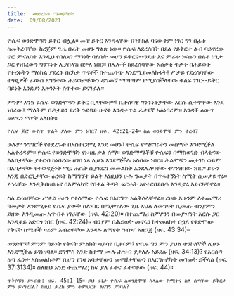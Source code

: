 ```yaml
---
title:  መድረኩን ማመቻቸት
date:  09/08/2021
---
```


ዮሴፍ ወንድሞቹን ይቅር ብሏል። መቼ ይቅር እንዳላቸው በትክክል ባናውቅም ነገር ግን በፊቱ ከመቅረባቸው ከረጅም ጊዜ በፊት መሆኑ ግልጽ ነው። ዮሴፍ ለደረሰበት በደል የይቅርታ ልብ ባይኖረው ኖሮ ምናልባት እንዲህ የበለጸገ ማንነት ባለቤት መሆን ይቅርና--ንዴቱ እና ምሬቱ ነፍሱን በልቶ ከጌታ ጋር የነበረውን ግንኙነት ሊያበላሽ በቻለ ነበር። በሌሎች ከደረሰባቸው አሰቃቂ ጥቃት በሕይወት የተረፉትን ማዕከል ያደረጉ በርካታ ጥናቶች በተጨባጭ እንደሚያመለክቱት፤ ሥቃይ የደረሰባቸው ተጎጂዎች ፈውስ አግኝተው ሕይወታቸውን ዳግመኛ ማጣጣም የሚያስችላቸው ቁልፍ ነገር--ይቅር ባይነት እንደሆነ አጽንኦት ሰጥተው ይናገራሉ።

ምንም እንኳ ዬሴፍ ወንድሞቹን ይቅር ቢላቸውም፤ ቤተሰባዊ ግንኙነቶቻቸው እርሱ ሲተዋቸው እንደ ነበረው፤ ማለትም በዶታይን ደረቅ ጉድጓድ ሁናቴ እንዲቀጥል ፈቃደኛ አልነበረም። አንዳች ለውጥ መኖሩን ማየት አለበት።

`ዮሴፍ ጆሮ ውስጥ ጥልቅ ያለው ምን ነበር? ዘፍ. 42:21-24። ስለ ወንድሞቹ ምን ተረዳ?`

ሁሉም ንግግሮች የተደረጉት በአስተርጓሚ እንደ መሆኑ፤ ዮሴፍ የሚናገሩትን መስማት እንደሚችል አልተረዱም። ዮሴፍ የወንድሞቹን የኑዛዜ ቃል ሰማ። ወንድማማቾቹ ዮሴፍን በማስወገድ ብላቴናው ለአባታቸው ያቀርብ ከነበረው ዘገባ ነጻ ሊሆኑ እንደሚችሉ አስበው ነበር። ሕልሞቹን መታገስ ወይም በአባታቸው የተወዳጅነት ሚና ሐሴት ሲያደርግ መመልከት እንደሌለባቸው ተገንዝበው ነበር። ይሁን እንጂ በድርጊታቸው ዕረፍት ከማግኘት ይልቅ እነዚህን ሁሉ ዓመታት በጥፋተኝነት ስሜት ሲሠቃዩ ኖሩ። ሥራቸው እንዲቅበዘበዙና በአምላካዊ የበቀል ቅጣት ፍርሐት እየተርበደበዱ እንዲኖሩ አድርጓቸዋል።

ስለ ደረሰባቸው ሥቃይ ሐዘን የተሰማው ዮሴፍ በእርግጥ አልቅሶላቸዋል። ረሀቡ አሁንም ለተጨማሪ ዓመታት እንደሚቆይ ዬሴፍ ያውቅ ስለነበር በሚቀጥለው ጊዜ እህል ለመግዛት ሲመጡ ብንያምን ይዘው እንዲመጡ አጥብቆ ነገራቸው (ዘፍ. 42:20)። በተጨማሪ ስምዖንን በመያዣነት እርሱ ጋር እንዲቆይ አድርጎ ነበር (ዘፍ. 42:24)። ብንያም በሕይወት መኖሩን ከተመለከተ በኋላ የቀድሞው የቅናት ስሜቶች ዛሬም አብረዋቸው እንዳሉ ለማየት ግብዣ አዘጋጀ (ዘፍ. 43:34)።

ወንድሞቹ ምንም ዓይነት የቅናት ምልክት ሳያሳዩ ቢቀሩም፤ ዮሴፍ ግን ምን ያህል ተንኮለኞች ሊሆኑ እንደሚችሉ ይገነዘባል። ደግሞስ አንድ ከተማ ሙሉ ሕዝብ ያታለሉ አይደሉ (ዘፍ. 34:13)? የእርሱን ዕጣ ፈንታ አስመልክቶም ቢሆን የገዛ አባታቸውን መዋሸታቸውን በእርግጠኝነት መገመት ይችላል (ዘፍ. 37:3134)። ስለዚህ አንድ ተጨማሪ; ከፍ ያለ ፈተና ፈተናቸው (ዘፍ. 44)።

`ጥቅሶቹን ያንብቡ: ዘፍ. 45:1-15። ይህ ሁኔታ ዮሴፍ ለወንድሞቹ ስላለው ስሜትና ስለ ሰጣቸው ይቅርታ ምን ይነግረናል? ከዚህ ታሪክ ምን ትምህርት ልናገኝ ይገባል?`